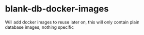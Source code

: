 # blank-db-docker-images
Will add docker images to reuse later on, this will only contain plain database images, nothing specific
